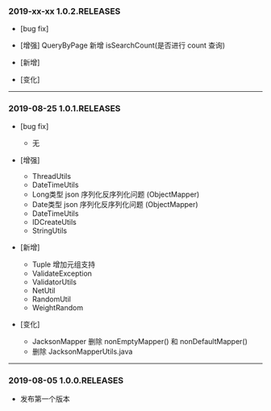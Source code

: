 ### 2019-xx-xx 1.0.2.RELEASES

- [bug fix]

- [增强]
    QueryByPage 新增 isSearchCount(是否进行 count 查询)
- [新增]

- [变化]

---

### 2019-08-25 1.0.1.RELEASES

- [bug fix]
    - 无

- [增强]
    - ThreadUtils
    - DateTimeUtils
    - Long类型 json 序列化反序列化问题 (ObjectMapper)
    - Date类型 json 序列化反序列化问题 (ObjectMapper)
    - DateTimeUtils
    - IDCreateUtils
    - StringUtils

- [新增]
    - Tuple 增加元组支持
    - ValidateException
    - ValidatorUtils
    - NetUtil
    - RandomUtil
    - WeightRandom

- [变化]
    - JacksonMapper 删除 nonEmptyMapper() 和 nonDefaultMapper()
    - 删除 JacksonMapperUtils.java

---

### 2019-08-05 1.0.0.RELEASES

- 发布第一个版本























